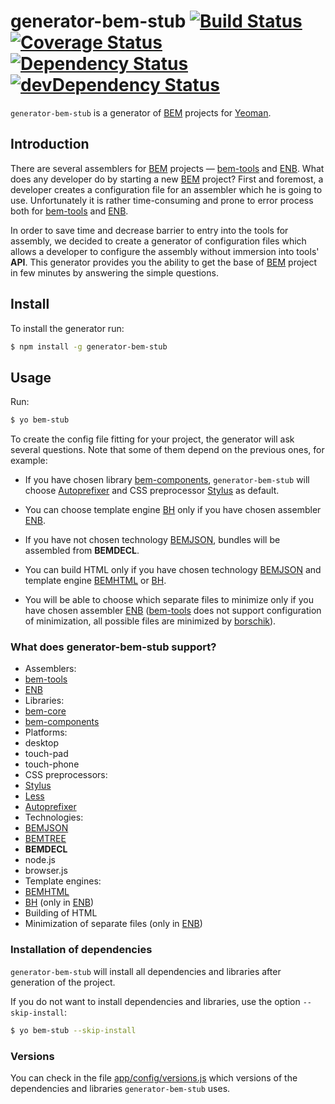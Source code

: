 # generator-bem-stub [![Build Status](https://travis-ci.org/bem/generator-bem-stub.svg)](https://travis-ci.org/bem/generator-bem-stub) [![Coverage Status](https://img.shields.io/coveralls/bem/generator-bem-stub.svg)](https://coveralls.io/r/bem/generator-bem-stub?branch=master) [![Dependency Status](https://david-dm.org/bem/generator-bem-stub.svg)](https://david-dm.org/bem/generator-bem-stub) [![devDependency Status](https://david-dm.org/bem/generator-bem-stub/dev-status.svg)](https://david-dm.org/bem/generator-bem-stub#info=devDependencies)

`generator-bem-stub` is a generator of [BEM](http://bem.info/) projects for [Yeoman](http://yeoman.io).

## Introduction

There are several assemblers for [BEM](https://bem.info/) projects — [bem-tools](https://bem.info/tools/bem/bem-tools/) and [ENB](https://github.com/enb-make/enb). What does any developer do by starting a new [BEM](https://bem.info/) project? First and foremost, a developer creates a configuration file for an assembler which he is going to use. Unfortunately it is rather time-consuming and prone to error process both for [bem-tools](https://bem.info/tools/bem/bem-tools/) and [ENB](https://github.com/enb-make/enb).

In order to save time and decrease barrier to entry into the tools for assembly, we decided to create a generator of configuration files which allows a developer to configure the assembly without immersion into tools' **API**. This generator provides you the ability to get the base of [BEM](https://bem.info/) project in few minutes by answering the simple questions.

## Install

To install the generator run:

```bash
$ npm install -g generator-bem-stub
```

## Usage

Run:

```bash
$ yo bem-stub
```

To create the config file fitting for your project, the generator will ask several questions. Note that some of them depend on the previous ones, for example:

* If you have chosen library [bem-components](https://bem.info/libs/bem-components/), `generator-bem-stub` will choose [Autoprefixer](https://github.com/postcss/autoprefixer) and CSS preprocessor [Stylus](https://github.com/LearnBoost/stylus) as default.

* You can choose template engine [BH](https://bem.info/technology/bh/) only if you have chosen assembler [ENB](https://github.com/enb-make/enb).

* If you have not chosen technology [BEMJSON](https://bem.info/technology/bemjson/current/bemjson/), bundles will be assembled from **BEMDECL**.

* You can build HTML only if you have chosen technology [BEMJSON](https://bem.info/technology/bemjson/current/bemjson/) and template engine [BEMHTML](https://bem.info/technology/bemhtml/current/intro/) or [BH](https://bem.info/technology/bh/).

* You will be able to choose which separate files to minimize only if you have chosen assembler [ENB](https://github.com/enb-make/enb) ([bem-tools](https://bem.info/tools/bem/bem-tools/) does not support configuration of minimization, all possible files are minimized by [borschik](https://bem.info/tools/optimizers/borschik/)).

### What does generator-bem-stub support?

* Assemblers:
 * [bem-tools](https://bem.info/tools/bem/bem-tools/)
 * [ENB](https://github.com/enb-make/enb)
* Libraries:
 * [bem-core](https://bem.info/libs/bem-core/)
 * [bem-components](https://bem.info/libs/bem-components/)
* Platforms:
 * desktop
 * touch-pad
 * touch-phone
* CSS preprocessors:
 * [Stylus](https://github.com/LearnBoost/stylus)
 * [Less](https://github.com/less/less.js)
* [Autoprefixer](https://github.com/postcss/autoprefixer)
* Technologies:
 * [BEMJSON](https://bem.info/technology/bemjson/current/bemjson/)
 * [BEMTREE](https://en.bem.info/technology/bemtree/current/bemtree/)
 * **BEMDECL**
 * node.js
 * browser.js
* Template engines:
 * [BEMHTML](http://bem.info/technology/bemhtml/current/intro/)
 * [BH](https://bem.info/technology/bh/) (only in [ENB](https://github.com/enb-make/enb))
* Building of HTML
* Minimization of separate files (only in [ENB](https://github.com/enb-make/enb))

### Installation of dependencies

`generator-bem-stub` will install all dependencies and libraries after generation of the project.

If you do not want to install dependencies and libraries, use the option `--skip-install`:

```bash
$ yo bem-stub --skip-install
```

### Versions

You can check in the file [app/config/versions.js](https://github.com/bem/generator-bem-stub/blob/master/app/config/versions.js) which versions of the dependencies and libraries `generator-bem-stub` uses.

